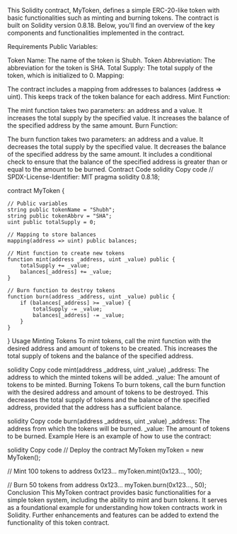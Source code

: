 This Solidity contract, MyToken, defines a simple ERC-20-like token with basic functionalities such as minting and burning tokens. The contract is built on Solidity version 0.8.18. Below, you'll find an overview of the key components and functionalities implemented in the contract.

Requirements
Public Variables:

Token Name: The name of the token is Shubh.
Token Abbreviation: The abbreviation for the token is SHA.
Total Supply: The total supply of the token, which is initialized to 0.
Mapping:

The contract includes a mapping from addresses to balances (address => uint). This keeps track of the token balance for each address.
Mint Function:

The mint function takes two parameters: an address and a value.
It increases the total supply by the specified value.
It increases the balance of the specified address by the same amount.
Burn Function:

The burn function takes two parameters: an address and a value.
It decreases the total supply by the specified value.
It decreases the balance of the specified address by the same amount.
It includes a conditional check to ensure that the balance of the specified address is greater than or equal to the amount to be burned.
Contract Code
solidity
Copy code
// SPDX-License-Identifier: MIT
pragma solidity 0.8.18;

contract MyToken {

    // Public variables
    string public tokenName = "Shubh";
    string public tokenAbbrv = "SHA";
    uint public totalSupply = 0;

    // Mapping to store balances
    mapping(address => uint) public balances;

    // Mint function to create new tokens
    function mint(address _address, uint _value) public {
        totalSupply += _value;
        balances[_address] += _value;
    }

    // Burn function to destroy tokens
    function burn(address _address, uint _value) public {
        if (balances[_address] >= _value) {
            totalSupply -= _value;
            balances[_address] -= _value;
        }
    }
}
Usage
Minting Tokens
To mint tokens, call the mint function with the desired address and amount of tokens to be created. This increases the total supply of tokens and the balance of the specified address.

solidity
Copy code
mint(address _address, uint _value)
_address: The address to which the minted tokens will be added.
_value: The amount of tokens to be minted.
Burning Tokens
To burn tokens, call the burn function with the desired address and amount of tokens to be destroyed. This decreases the total supply of tokens and the balance of the specified address, provided that the address has a sufficient balance.

solidity
Copy code
burn(address _address, uint _value)
_address: The address from which the tokens will be burned.
_value: The amount of tokens to be burned.
Example
Here is an example of how to use the contract:

solidity
Copy code
// Deploy the contract
MyToken myToken = new MyToken();

// Mint 100 tokens to address 0x123...
myToken.mint(0x123..., 100);

// Burn 50 tokens from address 0x123...
myToken.burn(0x123..., 50);
Conclusion
This MyToken contract provides basic functionalities for a simple token system, including the ability to mint and burn tokens. It serves as a foundational example for understanding how token contracts work in Solidity. Further enhancements and features can be added to extend the functionality of this token contract.
